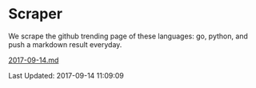 # Scraper

We scrape the github trending page of these languages: go, python, and push a markdown result everyday.

[2017-09-14.md](https://github.com/borays/Scraper/blob/master/2017-09-14.md)

Last Updated: 2017-09-14 11:09:09